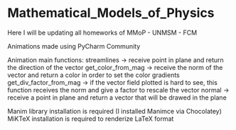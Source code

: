 # Mathematical_Models_of_Physics
Here I will be updating all homeworks of MMoP - UNMSM - FCM

Animations made using PyCharm Community

Animation main functions:
  streamlines -> receive point in plane and return the direction of the vector
  get_color_from_mag -> receive the norm of the vector and return a color in order to set the color gradients
  get_div_factor_from_mag -> if the vector field plotted is hard to see, this function receives the norm and give a factor to rescale the vector
  normal -> receive a point in plane and return a vector that will be drawed in the plane

Manim library installation is required (I installed Manimce via Chocolatey)
MiKTeX installation is required to renderize LaTeX format
